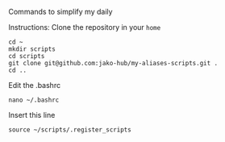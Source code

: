 Commands to simplify my daily

Instructions: 
Clone the repository in your `home`
```
cd ~
mkdir scripts
cd scripts 
git clone git@github.com:jako-hub/my-aliases-scripts.git .
cd ..
```

Edit the .bashrc
```
nano ~/.bashrc
```
Insert this line
```
source ~/scripts/.register_scripts
```

